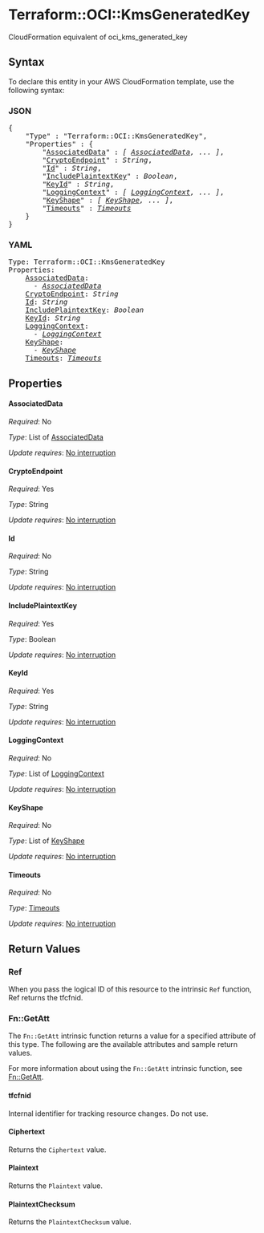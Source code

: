 # Terraform::OCI::KmsGeneratedKey

CloudFormation equivalent of oci_kms_generated_key

## Syntax

To declare this entity in your AWS CloudFormation template, use the following syntax:

### JSON

<pre>
{
    "Type" : "Terraform::OCI::KmsGeneratedKey",
    "Properties" : {
        "<a href="#associateddata" title="AssociatedData">AssociatedData</a>" : <i>[ <a href="associateddata.md">AssociatedData</a>, ... ]</i>,
        "<a href="#cryptoendpoint" title="CryptoEndpoint">CryptoEndpoint</a>" : <i>String</i>,
        "<a href="#id" title="Id">Id</a>" : <i>String</i>,
        "<a href="#includeplaintextkey" title="IncludePlaintextKey">IncludePlaintextKey</a>" : <i>Boolean</i>,
        "<a href="#keyid" title="KeyId">KeyId</a>" : <i>String</i>,
        "<a href="#loggingcontext" title="LoggingContext">LoggingContext</a>" : <i>[ <a href="loggingcontext.md">LoggingContext</a>, ... ]</i>,
        "<a href="#keyshape" title="KeyShape">KeyShape</a>" : <i>[ <a href="keyshape.md">KeyShape</a>, ... ]</i>,
        "<a href="#timeouts" title="Timeouts">Timeouts</a>" : <i><a href="timeouts.md">Timeouts</a></i>
    }
}
</pre>

### YAML

<pre>
Type: Terraform::OCI::KmsGeneratedKey
Properties:
    <a href="#associateddata" title="AssociatedData">AssociatedData</a>: <i>
      - <a href="associateddata.md">AssociatedData</a></i>
    <a href="#cryptoendpoint" title="CryptoEndpoint">CryptoEndpoint</a>: <i>String</i>
    <a href="#id" title="Id">Id</a>: <i>String</i>
    <a href="#includeplaintextkey" title="IncludePlaintextKey">IncludePlaintextKey</a>: <i>Boolean</i>
    <a href="#keyid" title="KeyId">KeyId</a>: <i>String</i>
    <a href="#loggingcontext" title="LoggingContext">LoggingContext</a>: <i>
      - <a href="loggingcontext.md">LoggingContext</a></i>
    <a href="#keyshape" title="KeyShape">KeyShape</a>: <i>
      - <a href="keyshape.md">KeyShape</a></i>
    <a href="#timeouts" title="Timeouts">Timeouts</a>: <i><a href="timeouts.md">Timeouts</a></i>
</pre>

## Properties

#### AssociatedData

_Required_: No

_Type_: List of <a href="associateddata.md">AssociatedData</a>

_Update requires_: [No interruption](https://docs.aws.amazon.com/AWSCloudFormation/latest/UserGuide/using-cfn-updating-stacks-update-behaviors.html#update-no-interrupt)

#### CryptoEndpoint

_Required_: Yes

_Type_: String

_Update requires_: [No interruption](https://docs.aws.amazon.com/AWSCloudFormation/latest/UserGuide/using-cfn-updating-stacks-update-behaviors.html#update-no-interrupt)

#### Id

_Required_: No

_Type_: String

_Update requires_: [No interruption](https://docs.aws.amazon.com/AWSCloudFormation/latest/UserGuide/using-cfn-updating-stacks-update-behaviors.html#update-no-interrupt)

#### IncludePlaintextKey

_Required_: Yes

_Type_: Boolean

_Update requires_: [No interruption](https://docs.aws.amazon.com/AWSCloudFormation/latest/UserGuide/using-cfn-updating-stacks-update-behaviors.html#update-no-interrupt)

#### KeyId

_Required_: Yes

_Type_: String

_Update requires_: [No interruption](https://docs.aws.amazon.com/AWSCloudFormation/latest/UserGuide/using-cfn-updating-stacks-update-behaviors.html#update-no-interrupt)

#### LoggingContext

_Required_: No

_Type_: List of <a href="loggingcontext.md">LoggingContext</a>

_Update requires_: [No interruption](https://docs.aws.amazon.com/AWSCloudFormation/latest/UserGuide/using-cfn-updating-stacks-update-behaviors.html#update-no-interrupt)

#### KeyShape

_Required_: No

_Type_: List of <a href="keyshape.md">KeyShape</a>

_Update requires_: [No interruption](https://docs.aws.amazon.com/AWSCloudFormation/latest/UserGuide/using-cfn-updating-stacks-update-behaviors.html#update-no-interrupt)

#### Timeouts

_Required_: No

_Type_: <a href="timeouts.md">Timeouts</a>

_Update requires_: [No interruption](https://docs.aws.amazon.com/AWSCloudFormation/latest/UserGuide/using-cfn-updating-stacks-update-behaviors.html#update-no-interrupt)

## Return Values

### Ref

When you pass the logical ID of this resource to the intrinsic `Ref` function, Ref returns the tfcfnid.

### Fn::GetAtt

The `Fn::GetAtt` intrinsic function returns a value for a specified attribute of this type. The following are the available attributes and sample return values.

For more information about using the `Fn::GetAtt` intrinsic function, see [Fn::GetAtt](https://docs.aws.amazon.com/AWSCloudFormation/latest/UserGuide/intrinsic-function-reference-getatt.html).

#### tfcfnid

Internal identifier for tracking resource changes. Do not use.

#### Ciphertext

Returns the <code>Ciphertext</code> value.

#### Plaintext

Returns the <code>Plaintext</code> value.

#### PlaintextChecksum

Returns the <code>PlaintextChecksum</code> value.

